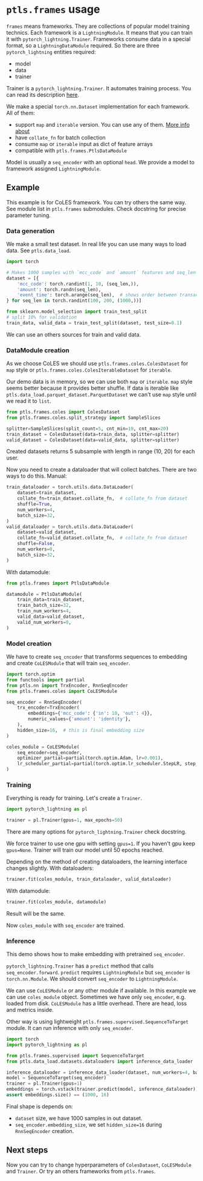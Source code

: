 # `ptls.frames` usage

`frames` means frameworks. They are collections of popular model training technics.
Each framework is a `LightningModule`. It means that you can train it with `pytorch_lightning.Trainer`.
Frameworks consume data in a special format, so a `LightningDataModule` required.
So there are three `pytorch_lightning` entities required:

- model
- data
- trainer

Trainer is a `pytorch_lightning.Trainer`. It automates training process.
You can read its description [here](https://pytorch-lightning.readthedocs.io/en/latest/common/trainer.html).

We make a special `torch.nn.Dataset` implementation for each framework. All of them:

- support `map` and `iterable` version. You can use any of them. [More info about](https://pytorch.org/docs/stable/data.html#dataset-types)
- have `collate_fn` for batch collection
- consume `map` or `iterable` input as dict of feature arrays
- compatible with `ptls.frames.PtlsDataModule`

Model is usually a `seq_encoder` with an optional `head`.
We provide a model to framework assigned `LightningModule`.

## Example

This example is for CoLES framework. You can try others the same way.
See module list in `ptls.frames` submodules. Check docstring for precise parameter tuning.

### Data generation

We make a small test dataset. In real life you can use many ways to load data. See `ptls.data_load`.

```python
import torch

# Makes 1000 samples with `mcc_code` and `amount` features and seq_len randomly sampled in range (100, 200)
dataset = [{
    'mcc_code': torch.randint(1, 10, (seq_len,)),
    'amount': torch.randn(seq_len),
    'event_time': torch.arange(seq_len),  # shows order between transactions
} for seq_len in torch.randint(100, 200, (1000,))]

from sklearn.model_selection import train_test_split
# split 10% for validation
train_data, valid_data = train_test_split(dataset, test_size=0.1)
```

We can use an others sources for train and valid data.


### DataModule creation

As we choose CoLES we should use `ptls.frames.coles.ColesDataset` for `map` style
or `ptls.frames.coles.ColesIterableDataset` for `iterable`.

Our demo data is in memory, so we can use both `map` or `iterable`.
`map` style seems better because it provides better shuffle.
If data is iterable like `ptls.data_load.parquet_dataset.ParquetDataset` 
we can't use `map` style until we read it to `list`.

```python
from ptls.frames.coles import ColesDataset
from ptls.frames.coles.split_strategy import SampleSlices

splitter=SampleSlices(split_count=5, cnt_min=10, cnt_max=20)
train_dataset = ColesDataset(data=train_data, splitter=splitter)
valid_dataset = ColesDataset(data=valid_data, splitter=splitter)
```

Created datasets returns 5 subsample with length in range (10, 20) for each user.

Now you need to create a dataloader that will collect batches. There are two ways to do this.
Manual:
```python
train_dataloader = torch.utils.data.DataLoader(
    dataset=train_dataset,
    collate_fn=train_dataset.collate_fn,  # collate_fn from dataset
    shuffle=True,
    num_workers=4,
    batch_size=32,
)
valid_dataloader = torch.utils.data.DataLoader(
    dataset=valid_dataset,
    collate_fn=valid_dataset.collate_fn,  # collate_fn from dataset
    shuffle=False,
    num_workers=0,
    batch_size=32,
)
```

With datamodule:
```python
from ptls.frames import PtlsDataModule

datamodule = PtlsDataModule(
    train_data=train_dataset,
    train_batch_size=32,
    train_num_workers=4,
    valid_data=valid_dataset,
    valid_num_workers=0,
)
```

### Model creation

We have to create `seq_cncoder` that transforms sequences to embedding 
and create `CoLESModule` that will train `seq_encoder`.

```python
import torch.optim
from functools import partial
from ptls.nn import TrxEncoder, RnnSeqEncoder
from ptls.frames.coles import CoLESModule

seq_encoder = RnnSeqEncoder(
    trx_encoder=TrxEncoder(
        embeddings={'mcc_code': {'in': 10, 'out': 4}},
        numeric_values={'amount': 'identity'},
    ),
    hidden_size=16,  # this is final embedding size
)

coles_module = CoLESModule(
    seq_encoder=seq_encoder,
    optimizer_partial=partial(torch.optim.Adam, lr=0.001),
    lr_scheduler_partial=partial(torch.optim.lr_scheduler.StepLR, step_size=1, gamma=0.9),
)
```

### Training

Everything is ready for training. Let's create a `Trainer`.
```python
import pytorch_lightning as pl

trainer = pl.Trainer(gpus=1, max_epochs=50)
```

There are many options for `pytorch_lightning.Trainer` check docstring.

We force trainer to use one gpu with setting `gpus=1`. If you haven't gpu keep `gpus=None`.
Trainer will train our model until 50 epochs reached.

Depending on the method of creating dataloaders, the learning interface changes slightly.
With dataloaders:
```python
trainer.fit(coles_module, train_dataloader, valid_dataloader)
```

With datamodule:
```python
trainer.fit(coles_module, datamodule)
```

Result will be the same.

Now `coles_module` with `seq_encoder` are trained.

### Inference

This demo shows how to make embedding with pretrained `seq_encoder`.

`pytorch_lightning.Trainer` has a `predict` method that calls `seq_encoder.forward`.
`predict` requires `LightningModule` but `seq_encoder` is `torch.nn.Module`.
We should convert `seq_encoder` to `LightningModule`.

We can use `CoLESModule` or any other module if available. In this example we can use `coles_module` object.
Sometimes we have only `seq_encoder`, e.g. loaded from disk.
`CoLESModule` has a little overhead. There are head, loss and metrics inside.

Other way is using lightweight `ptls.frames.supervised.SequenceToTarget` module.
It can run inference with only `seq_encoder`.

```python
import torch
import pytorch_lightning as pl

from ptls.frames.supervised import SequenceToTarget
from ptls.data_load.datasets.dataloaders import inference_data_loader

inference_dataloader = inference_data_loader(dataset, num_workers=4, batch_size=256)
model = SequenceToTarget(seq_encoder)
trainer = pl.Trainer(gpus=1)
embeddings = torch.vstack(trainer.predict(model, inference_dataloader))
assert embeddings.size() == (1000, 16)
```

Final shape is depends on:

- `dataset` size, we have 1000 samples in out dataset.
- `seq_encoder.embedding_size`, we set `hidden_size=16` during `RnnSeqEncoder` creation.

## Next steps

Now you can try to change hyperparameters of `ColesDataset`, `CoLESModule` and `Trainer`.
Or try an others frameworks from `ptls.frames`.
